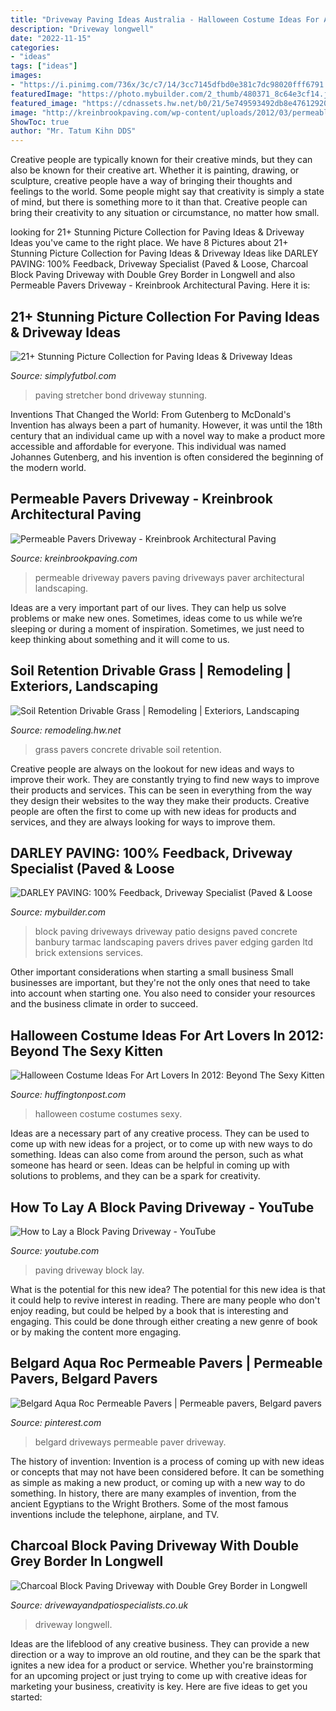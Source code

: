 ```yaml
---
title: "Driveway Paving Ideas Australia - Halloween Costume Ideas For Art Lovers In 2012: Beyond The Sexy Kitten"
description: "Driveway longwell"
date: "2022-11-15"
categories:
- "ideas"
tags: ["ideas"]
images:
- "https://i.pinimg.com/736x/3c/c7/14/3cc7145dfbd0e381c7dc98020fff6791.jpg"
featuredImage: "https://photo.mybuilder.com/2_thumb/480371_8c64e3cf14.jpg"
featured_image: "https://cdnassets.hw.net/b0/21/5e749593492db8e47612920ac32e/tmp2671-2etmp-tcm17-111369.jpg"
image: "http://kreinbrookpaving.com/wp-content/uploads/2012/03/permeable-paving2.jpg"
ShowToc: true
author: "Mr. Tatum Kihn DDS"
---
```



Creative people are typically known for their creative minds, but they can also be known for their creative art. Whether it is painting, drawing, or sculpture, creative people have a way of bringing their thoughts and feelings to the world. Some people might say that creativity is simply a state of mind, but there is something more to it than that. Creative people can bring their creativity to any situation or circumstance, no matter how small.

	

		
looking for 21+ Stunning Picture Collection for Paving Ideas &amp; Driveway Ideas you've came to the right place. We have 8 Pictures about 21+ Stunning Picture Collection for Paving Ideas &amp; Driveway Ideas like DARLEY PAVING: 100% Feedback, Driveway Specialist (Paved &amp; Loose, Charcoal Block Paving Driveway with Double Grey Border in Longwell and also Permeable Pavers Driveway - Kreinbrook Architectural Paving. Here it is:
		
    
## 21+ Stunning Picture Collection For Paving Ideas &amp; Driveway Ideas

<img loading=lazy src="http://simplyfutbol.com/wp-content/uploads/2017/11/word-image-33.png" onerror="this.onerror=null;this.src='https://tse2.mm.bing.net/th?id=OIP.RBASnnZzXErrpwUooXL01wHaJ4&amp;pid=15.1';" alt="21+ Stunning Picture Collection for Paving Ideas &amp; Driveway Ideas">

_Source: simplyfutbol.com_

>paving stretcher bond driveway stunning. 

	

Inventions That Changed the World: From Gutenberg to McDonald's
Invention has always been a part of humanity. However, it was until the 18th century that an individual came up with a novel way to make a product more accessible and affordable for everyone. This individual was named Johannes Gutenberg, and his invention is often considered the beginning of the modern world.

    
## Permeable Pavers Driveway - Kreinbrook Architectural Paving

<img loading=lazy src="http://kreinbrookpaving.com/wp-content/uploads/2012/03/permeable-paving2.jpg" onerror="this.onerror=null;this.src='https://tse4.mm.bing.net/th?id=OIP.Y49IIcr50H-oWlEheUzOGgHaF6&amp;pid=15.1';" alt="Permeable Pavers Driveway - Kreinbrook Architectural Paving">

_Source: kreinbrookpaving.com_

>permeable driveway pavers paving driveways paver architectural landscaping. 

	

Ideas are a very important part of our lives. They can help us solve problems or make new ones. Sometimes, ideas come to us while we’re sleeping or during a moment of inspiration. Sometimes, we just need to keep thinking about something and it will come to us.

    
## Soil Retention Drivable Grass | Remodeling | Exteriors, Landscaping

<img loading=lazy src="https://cdnassets.hw.net/b0/21/5e749593492db8e47612920ac32e/tmp2671-2etmp-tcm17-111369.jpg" onerror="this.onerror=null;this.src='https://tse2.mm.bing.net/th?id=OIP.LtEEo5Z0ezARNKN-iNjUTgHaFj&amp;pid=15.1';" alt="Soil Retention Drivable Grass | Remodeling | Exteriors, Landscaping">

_Source: remodeling.hw.net_

>grass pavers concrete drivable soil retention. 

	

Creative people are always on the lookout for new ideas and ways to improve their work. They are constantly trying to find new ways to improve their products and services. This can be seen in everything from the way they design their websites to the way they make their products. Creative people are often the first to come up with new ideas for products and services, and they are always looking for ways to improve them.

    
## DARLEY PAVING: 100% Feedback, Driveway Specialist (Paved &amp; Loose

<img loading=lazy src="https://photo.mybuilder.com/2_thumb/480371_8c64e3cf14.jpg" onerror="this.onerror=null;this.src='https://tse3.mm.bing.net/th?id=OIP.63Kf3EG7iNuNtH71-N1S6AHaFf&amp;pid=15.1';" alt="DARLEY PAVING: 100% Feedback, Driveway Specialist (Paved &amp; Loose">

_Source: mybuilder.com_

>block paving driveways driveway patio designs paved concrete banbury tarmac landscaping pavers drives paver edging garden ltd brick extensions services. 

	

Other important considerations when starting a small business
Small businesses are important, but they're not the only ones that need to take into account when starting one. You also need to consider your resources and the business climate in order to succeed.

    
## Halloween Costume Ideas For Art Lovers In 2012: Beyond The Sexy Kitten

<img loading=lazy src="http://i.huffpost.com/gen/801993/images/o-ART-HALLOWEEN-COSTUME-facebook.jpg" onerror="this.onerror=null;this.src='https://tse3.mm.bing.net/th?id=OIP.juMVGhtWPIA500Ux-Fq6-wHaLz&amp;pid=15.1';" alt="Halloween Costume Ideas For Art Lovers In 2012: Beyond The Sexy Kitten">

_Source: huffingtonpost.com_

>halloween costume costumes sexy. 

	

Ideas are a necessary part of any creative process. They can be used to come up with new ideas for a project, or to come up with new ways to do something. Ideas can also come from around the person, such as what someone has heard or seen. Ideas can be helpful in coming up with solutions to problems, and they can be a spark for creativity.

    
## How To Lay A Block Paving Driveway - YouTube

<img loading=lazy src="https://i.ytimg.com/vi/rrwERw-UESY/maxresdefault.jpg" onerror="this.onerror=null;this.src='https://tse1.mm.bing.net/th?id=OIP.zqoFPcUkWkbJtqE-H3Db3QHaEK&amp;pid=15.1';" alt="How to Lay a Block Paving Driveway - YouTube">

_Source: youtube.com_

>paving driveway block lay. 

	

What is the potential for this new idea?
The potential for this new idea is that it could help to revive interest in reading. There are many people who don't enjoy reading, but could be helped by a book that is interesting and engaging. This could be done through either creating a new genre of book or by making the content more engaging.

    
## Belgard Aqua Roc Permeable Pavers | Permeable Pavers, Belgard Pavers

<img loading=lazy src="https://i.pinimg.com/736x/3c/c7/14/3cc7145dfbd0e381c7dc98020fff6791.jpg" onerror="this.onerror=null;this.src='https://tse2.mm.bing.net/th?id=OIP.gFOo5GP6FnlPhVvxHMlsDQHaJ3&amp;pid=15.1';" alt="Belgard Aqua Roc Permeable Pavers | Permeable pavers, Belgard pavers">

_Source: pinterest.com_

>belgard driveways permeable paver driveway. 

	

The history of invention:
Invention is a process of coming up with new ideas or concepts that may not have been considered before. It can be something as simple as making a new product, or coming up with a new way to do something. In history, there are many examples of invention, from the ancient Egyptians to the Wright Brothers. Some of the most famous inventions include the telephone, airplane, and TV.

    
## Charcoal Block Paving Driveway With Double Grey Border In Longwell

<img loading=lazy src="https://www.drivewayandpatiospecialists.co.uk/wp-content/uploads/2021/01/Charcoal-Block-Paving-Driveway-with-Double-Grey-Border-in-Bristol-City-3.jpeg" onerror="this.onerror=null;this.src='https://tse4.mm.bing.net/th?id=OIP.xUWp-brxbajA6-R9JZKB6QHaFj&amp;pid=15.1';" alt="Charcoal Block Paving Driveway with Double Grey Border in Longwell">

_Source: drivewayandpatiospecialists.co.uk_

>driveway longwell. 

	

Ideas are the lifeblood of any creative business. They can provide a new direction or a way to improve an old routine, and they can be the spark that ignites a new idea for a product or service. Whether you're brainstorming for an upcoming project or just trying to come up with creative ideas for marketing your business, creativity is key. Here are five ideas to get you started: 
